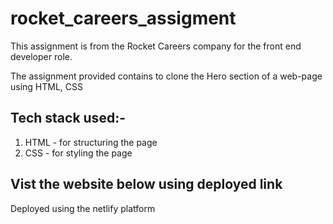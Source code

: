 # rocket_careers_assigment

This assignment is from the Rocket Careers company for the front end developer role.

The assignment provided contains to clone the Hero section of a web-page using HTML, CSS

## Tech stack used:-
1) HTML - for structuring the page
2) CSS - for styling the page

## Vist the website below using deployed link

Deployed using the netlify platform

